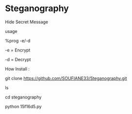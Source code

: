 # Steganography

Hide Secret Message

usage 

%prog -e/-d <target file>

-e = Encrypt

-d = Decrypt

How Install :

git clone https://github.com/SOUFIANE33/Steganography.git

ls

cd steganography

python 15f16d5.py


